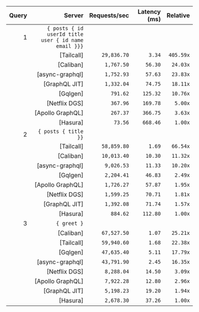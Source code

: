 <!-- PERFORMANCE_RESULTS_START -->

| Query | Server | Requests/sec | Latency (ms) | Relative |
|-------:|--------:|--------------:|--------------:|---------:|
| 1 | `{ posts { id userId title user { id name email }}}` |
|| [Tailcall] | `29,836.70` | `3.34` | `405.59x` |
|| [Caliban] | `1,767.50` | `56.30` | `24.03x` |
|| [async-graphql] | `1,752.93` | `57.63` | `23.83x` |
|| [GraphQL JIT] | `1,332.04` | `74.75` | `18.11x` |
|| [Gqlgen] | `791.62` | `125.32` | `10.76x` |
|| [Netflix DGS] | `367.96` | `169.78` | `5.00x` |
|| [Apollo GraphQL] | `267.37` | `366.75` | `3.63x` |
|| [Hasura] | `73.56` | `668.46` | `1.00x` |
| 2 | `{ posts { title }}` |
|| [Tailcall] | `58,859.80` | `1.69` | `66.54x` |
|| [Caliban] | `10,013.40` | `10.30` | `11.32x` |
|| [async-graphql] | `9,026.53` | `11.33` | `10.20x` |
|| [Gqlgen] | `2,204.41` | `46.83` | `2.49x` |
|| [Apollo GraphQL] | `1,726.27` | `57.87` | `1.95x` |
|| [Netflix DGS] | `1,599.25` | `70.71` | `1.81x` |
|| [GraphQL JIT] | `1,392.08` | `71.74` | `1.57x` |
|| [Hasura] | `884.62` | `112.80` | `1.00x` |
| 3 | `{ greet }` |
|| [Caliban] | `67,527.50` | `1.07` | `25.21x` |
|| [Tailcall] | `59,940.60` | `1.68` | `22.38x` |
|| [Gqlgen] | `47,635.40` | `5.11` | `17.79x` |
|| [async-graphql] | `43,791.90` | `2.45` | `16.35x` |
|| [Netflix DGS] | `8,288.04` | `14.50` | `3.09x` |
|| [Apollo GraphQL] | `7,922.28` | `12.80` | `2.96x` |
|| [GraphQL JIT] | `5,198.23` | `19.20` | `1.94x` |
|| [Hasura] | `2,678.30` | `37.26` | `1.00x` |

<!-- PERFORMANCE_RESULTS_END -->
